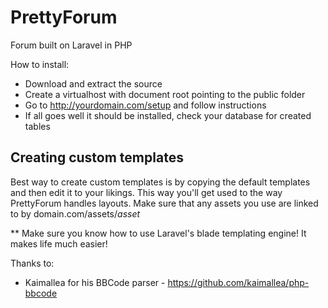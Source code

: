 PrettyForum
===========

Forum built on Laravel in PHP


How to install:
* Download and extract the source
* Create a virtualhost with document root pointing to the public folder
* Go to http://yourdomain.com/setup and follow instructions
* If all goes well it should be installed, check your database for created tables





Creating custom templates
-------------------------
Best way to create custom templates is by copying the default templates and then edit it to your likings.
This way you'll get used to the way PrettyForum handles layouts.
Make sure that any assets you use are linked to by domain.com/assets/*asset*

** Make sure you know how to use Laravel's blade templating engine! It makes life much easier!




Thanks to:
* Kaimallea for his BBCode parser - https://github.com/kaimallea/php-bbcode



